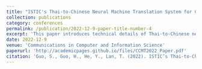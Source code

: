 ```yaml
---
title: "ISTIC's Thai-to-Chinese Neural Machine Translation System for CCMT' 2022"
collection: publications
category: conferences
permalink: /publication/2022-12-9-paper-title-number-4
excerpt: 'This paper introduces technical details of Thai-to-Chinese neural machine translation system of Institute of Scientific and Technical Information of China (ISTIC) for the 18th China Conference on Machine Translation (CCMT’ 2022). ISTIC participated in a low resource evaluation task: Thai-to-Chinese MT task, securing first place. The paper mainly illuminates its system framework based on Transformer, data preprocessing meth-ods and some strategies adopted in this system. In addition, the paper evaluates the system performance under different methods.'
date: 2022-12-9
venue: 'Communications in Computer and Information Science'
paperurl: 'http://academicpages.github.io/files/CCMT2022_Paper.pdf'
citation: 'Guo, S., Guo, H., He, Y., Lan, T. (2022). ISTIC’s Thai-to-Chinese Neural Machine Translation System for CCMT’ 2022. In: Xiao, T., Pino, J. (eds) Machine Translation. CCMT 2022. Communications in Computer and Information Science, vol 1671. Springer, Singapore. https://doi.org/10.1007/978-981-19-7960-6_16'
---
```

